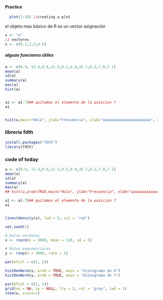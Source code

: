 #### Practice 
```r
  plot(1:10) //creating a plot
```
el objeto mas básico de R es un vector
asignación
```r
x <- "a"
// vectores
x <- c(0.1,2,3,4.5)
```

##### alguas funciones útiles
```r
a <- c(8.9, 12.4,8.6,11.3,9.2,8.8,35.1,6.2,7.0,7.1)
mean(a)
sd(a)
summary(a)
max(a)
hist(a)


a1 <- a[-7]## quitamos el elemento de la posicion 7
a1


hist(a,main="Hola", ylab="Frecuencia", xlab="aaaaaaaaaaaaaaaaaaaaaa", col="lightblue")

```
### libreria fdth
```r
install.packages("fdth")
library(fdth)
```

### code of today
```r
a <- c(8.9, 12.4,8.6,11.3,9.2,8.8,35.1,6.2,7.0,7.1)
mean(a)
sd(a)
summary(a)
max(a)
## hist(a,prob=TRUE,main="Hola", ylab="Frecuencia", xlab="aaaaaaaaaaaaaaaaaaaaaa", col="lightblue")

a1 <- a[-7]## quitamos el elemento de la posicion 7
a1


lines(density(a), lwd = 5, col = 'red')

set.seed(1)

# Datos normales
x <- rnorm(n = 5000, mean = 110, sd = 5)

# Datos exponenciales
y <- rexp(n = 3000, rate = 1)

par(mfcol = c(1, 2))

histDenNorm(x, prob = TRUE, main = "Histograma de X")
histDenNorm(y, prob = TRUE, main = "Histograma de Y")

par(mfcol = c(1, 1))
grid(nx = NA, ny = NULL, lty = 2, col = "gray", lwd = 1)
stem(a, scale=1)

```
